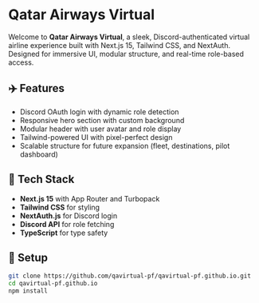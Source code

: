 # Qatar Airways Virtual

Welcome to **Qatar Airways Virtual**, a sleek, Discord-authenticated virtual airline experience built with Next.js 15, Tailwind CSS, and NextAuth. Designed for immersive UI, modular structure, and real-time role-based access.

## ✈️ Features

- Discord OAuth login with dynamic role detection
- Responsive hero section with custom background
- Modular header with user avatar and role display
- Tailwind-powered UI with pixel-perfect design
- Scalable structure for future expansion (fleet, destinations, pilot dashboard)

## 🚀 Tech Stack

- **Next.js 15** with App Router and Turbopack  
- **Tailwind CSS** for styling  
- **NextAuth.js** for Discord login  
- **Discord API** for role fetching  
- **TypeScript** for type safety

## 🔧 Setup

```bash
git clone https://github.com/qavirtual-pf/qavirtual-pf.github.io.git
cd qavirtual-pf.github.io
npm install
